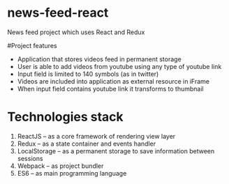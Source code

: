 # news-feed-react
News feed project which uses React and Redux

#Project features
* Application that stores videos feed in permanent storage
* User is able to add videos from youtube using any type of youtube link
* Input field is limited to 140 symbols (as in twitter)
* Videos are included into application as external resource in iFrame
* When input field contains youtube link it transforms to thumbnail

# Technologies stack
1. ReactJS – as a core framework of rendering view layer
2. Redux – as a state container and events handler
3. LocalStorage – as a permanent storage to save information between sessions
4. Webpack – as project bundler
5. ES6 – as main programming language
